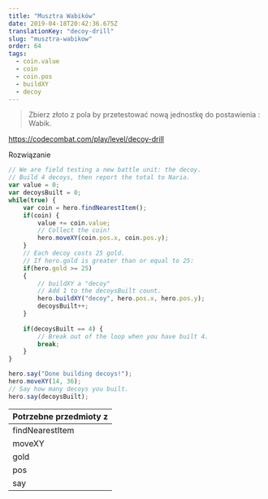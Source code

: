 ```yaml
---
title: "Musztra Wabików"
date: 2019-04-18T20:42:36.675Z
translationKey: "decoy-drill"
slug: "musztra-wabikow"
order: 64
tags:
  - coin.value
  - coin
  - coin.pos
  - buildXY
  - decoy
---
```


> Zbierz złoto z pola by przetestować nową jednostkę do postawienia : Wabik.

https://codecombat.com/play/level/decoy-drill

Rozwiązanie

```javascript
// We are field testing a new battle unit: the decoy.
// Build 4 decoys, then report the total to Naria.
var value = 0;
var decoysBuilt = 0;
while(true) {
    var coin = hero.findNearestItem();
    if(coin) {
        value += coin.value;
        // Collect the coin!
        hero.moveXY(coin.pos.x, coin.pos.y);        
    }
    // Each decoy costs 25 gold.
    // If hero.gold is greater than or equal to 25:
    if(hero.gold >= 25)
    {
        // buildXY a "decoy"
        // Add 1 to the decoysBuilt count.
        hero.buildXY("decoy", hero.pos.x, hero.pos.y);
        decoysBuilt++;
    }            
    
    if(decoysBuilt == 4) {
        // Break out of the loop when you have built 4.
        break;
    }
}

hero.say("Done building decoys!");
hero.moveXY(14, 36);
// Say how many decoys you built.
hero.say(decoysBuilt);

```

Potrzebne przedmioty z |
--- |
findNearestItem |
moveXY |
gold |
pos |
say |


